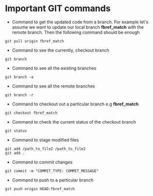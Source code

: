# Important GIT commands

* Command to get the updated code from a branch. For example let's assume we want to update our local branch **fbref_match** with the remote branch. Then the following command should be enough
```
git pull origin fbref_match
```

* Command to see the currently, checkout branch
```
git branch 
```

* Command to see all the existing branches
```
git branch -a
```

* Command to see all the remote branches
```
git branch -r
```

* Command to checkout out a particular branch e.g **fbref_match**
```
git checkout fbref_match
``` 

* Command to check the current status of the checkout branch
```
git status
```

* Command to stage modified files
```
git add /path_to_file2 /path_to_file2 
git add . 
```

* Command to commit changes
```
git commit -m "COMMIT_TYPE: COMMIT_MESSAGE"
```

* Command to push to a particular branch
```
git push origin HEAD:fbref_match
```
